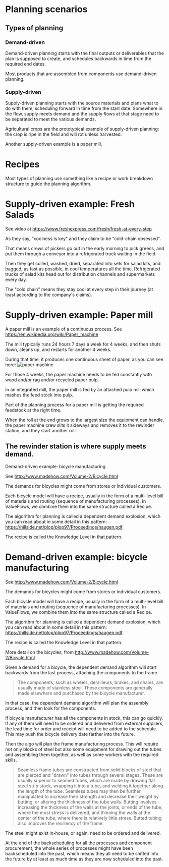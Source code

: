 # Planning scenarios

## Types of planning

### Demand-driven

Demand-driven planning starts with the final outputs or deliverables that the plan is supposed to create, and schedules backwards in time from the required end dates.

Most products that are assembled from components use demand-driven planning.

### Supply-driven

Supply-driven planning starts with the source materials and plans what to do with them, scheduling forward in time from the start date. Somewhere in the flow, supply meets demand and the supply flows at that stage need to be separated to meet the various demands.

Agricultural crops are the prototypical example of supply-driven planning: the crop is ripe in the field and will rot unless harvested.

Another supply-driven example is a paper mill.

# Recipes

Most types of planning use something like a recipe or work breakdown structure to guide the planning algorithm.

# Supply-driven example: Fresh Salads 

See video at https://www.freshexpress.com/fresh/fresh-at-every-step

As they say, "coolness is key" and they claim to be "cold-chain obsessed". 

That means crews of pickers go out in the early morning to pick greens, and put them through a conveyor into a refrigerated truck waiting in the field.

Then they get culled, washed, dried, separated into sets for salad kits, and bagged, as fast as possible, in cool temperatures all the time. Refrigerated trucks of salad kits head out for distribution channels and supermarkets every day.

The "cold chain" means they stay cool at every step in their journey (at least according to the company's claims).

# Supply-driven example: Paper mill

A paper mill is an example of a continuous process. See https://en.wikipedia.org/wiki/Paper_machine

The mill typically runs 24 hours 7 days a week for 4 weeks, and then shuts down, cleans up, and restarts for another 4 weeks.

During that time, it produces one continuous sheet of paper, as you can see here:
![paper machine](https://www.scrapmonster.com/uploads/news/2015/1/1420536825.jpg) 

For those 4 weeks, the paper machine needs to be fed constantly with wood and/or rag and/or recycled paper pulp. 

In an integrated mill, the paper mill is fed by an attached pulp mill which mashes the feed stock into pulp.

Part of the planning process for a paper mill is getting the required feedstock at the right time.

When the roll at the end grows to the largest size the equipment can handle, the paper machine crew slits it sideways and removes it to the rewinder station, and they start another roll.

## The rewinder station is where supply meets demand. 

Demand-driven example: bicycle manufacturing

See http://www.madehow.com/Volume-2/Bicycle.html

The demands for bicycles might come from stores or individual customers.

Each bicycle model will have a recipe, usually in the form of a multi-level bill of materials and routing (sequence of manufacturing processes). In ValueFlows, we combine them into the same structure called a Recipe.

The algorithm for planning is called a dependent demand explosion, which you can read about in some detail in this pattern: https://hillside.net/plop/plop97/Proceedings/haugen.pdf

The recipe is called the Knowledge Level in that pattern.

# Demand-driven example: bicycle manufacturing

See http://www.madehow.com/Volume-2/Bicycle.html 

The demands for bicycles might come from stores or individual customers.

Each bicycle model will have a recipe, usually in the form of a multi-level bill of materials and routing (sequence of manufacturing processes). In ValueFlows, we combine them into the same structure called a Recipe.

The algorithm for planning is called a dependent demand explosion, which you can read about in some detail in this pattern: https://hillside.net/plop/plop97/Proceedings/haugen.pdf

The recipe is called the Knowledge Level in that pattern.

More detail on the bicycles, from http://www.madehow.com/Volume-2/Bicycle.html

Given a demand for a bicycle, the dependent demand algorithm will start backwards from the last process, attaching the components to the frame. 

> The components, such as wheels, derailleurs, brakes, and chains, are usually made of stainless steel. These components are generally made elsewhere and purchased by the bicycle manufacturer.

In that case, the dependent demand algorithm will plan the assembly process, and then look for the components.

If bicycle manufacturer has all the components in stock, this can go quickly. If any of them will need to be ordered and delivered from external suppliers, the lead time for order and receipt will need to be added to the schedule. This may push the bicycle delivery date farther into the future.

Then the algo will plan the frame manufacturing process. This will require not only blocks of steel but also some equipment for drawing out the tubes and assembling them together, as well as some workers with the required skills.
> Seamless frame tubes are constructed from solid blocks of steel that are pierced and "drawn" into tubes through several stages. These are usually superior to seamed tubes, which are made by drawing flat steel strip stock, wrapping it into a tube, and welding it together along the length of the tube. Seamless tubes may then be further manipulated to increase their strength and decrease their weight by butting, or altering the thickness of the tube walls. Butting involves increasing the thickness of the walls at the joints, or ends of the tube, where the most stress is delivered, and thinning the walls at the center of the tube, where there is relatively little stress. Butted tubing also improves the resiliency of the frame.

The steel might exist in-house, or again, need to be ordered and delivered. 

At the end of the backscheduling for all the processes and component procurement, the whole series of processes might have been backscheduled into the past, which means they all need to be shifted into the future by at least as much time as they are now scheduled into the past.
